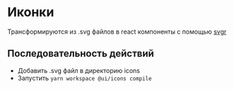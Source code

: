 # Иконки
Трансформируются из .svg файлов в react компоненты с помощью [svgr](https://github.com/smooth-code/svgr)

## Последовательность действий
* Добавить .svg файл в директорию icons
* Запустить ```yarn workspace @ui/icons compile```